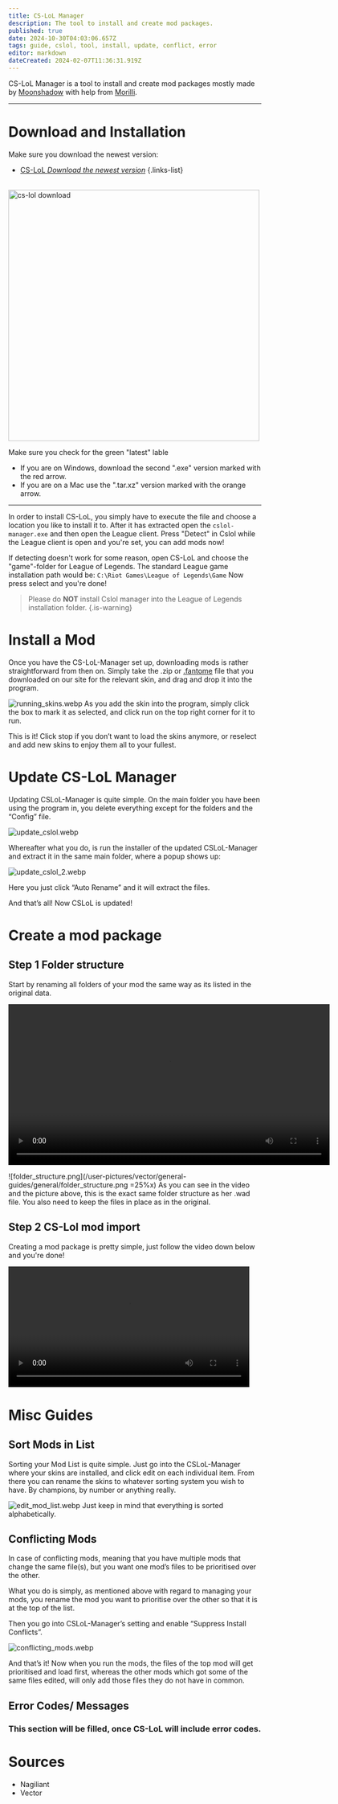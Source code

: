 ```yaml
---
title: CS-LoL Manager
description: The tool to install and create mod packages.
published: true
date: 2024-10-30T04:03:06.657Z
tags: guide, cslol, tool, install, update, conflict, error
editor: markdown
dateCreated: 2024-02-07T11:36:31.919Z
---
```


CS-LoL Manager is a tool to install and create mod packages mostly made by [Moonshadow](https://github.com/moonshadow565) with help from [Morilli](https://github.com/Morilli).

---

# Download and Installation
Make sure you download the newest version:
- [CS-LoL *Download the newest version*](https://github.com/LeagueToolkit/cslol-manager/releases)
{.links-list}

<br>
<img src="/csloldownload.png" alt="cs-lol download" style="height: 500px" />

Make sure you check for the green "latest" lable
- If you are on Windows, download the second ".exe" version marked with the red arrow.
- If you are on a Mac use the ".tar.xz" version marked with the orange arrow.

---

In order to install CS-LoL, you simply have to execute the file and choose a location you like to install it to. After it has extracted open the `cslol-manager.exe` and then open the League client.
Press "Detect" in Cslol while the League client is open and you're set, you can add mods now!

If detecting doesn't work for some reason, open CS-LoL and choose the "game"-folder for League of Legends. 
The standard League game installation path would be: 
`C:\Riot Games\League of Legends\Game`
Now press select and you're done!

> Please do **NOT** install Cslol manager into the League of Legends installation folder.
{.is-warning}

# Install a Mod
Once you have the CS-LoL-Manager set up, downloading mods is rather straightforward from then on. Simply take the .zip or [.fantome](/specific-guide/filetypes#fantome) file that you downloaded on our site for the relevant skin, and drag and drop it into the program.

![running_skins.webp](/user-pictures/vector/new-post-guide/running_skins.webp)
As you add the skin into the program, simply click the box to mark it as selected, and click run on the top right corner for it to run.

This is it! Click stop if you don’t want to load the skins anymore, or reselect and add new skins to enjoy them all to your fullest. 

# Update CS-LoL Manager

Updating CSLoL-Manager is quite simple.
On the main folder you have been using the program in, you delete everything except for the folders and the “Config” file.

![update_cslol.webp](/user-pictures/vector/new-post-guide/update_cslol.webp)

Whereafter what you do, is run the installer of the updated CSLoL-Manager and extract it in the same main folder, where a popup shows up:

![update_cslol_2.webp](/user-pictures/vector/new-post-guide/update_cslol_2.webp)

Here you just click “Auto Rename” and it will extract the files. 

 

And that’s all! Now CSLoL is updated! 
# Create a mod package
## Step 1 Folder structure

Start by renaming all folders of your mod the same way as its listed in the original data. 

<video width="640" height="auto" controls>
  <source src="/user-pictures/vector/general-guides/videos/cslolmakemod_fiels.mp4" type="video/mp4">
</video>

![folder_structure.png](/user-pictures/vector/general-guides/general/folder_structure.png =25%x)
As you can see in the video and the picture above, this is the exact same folder structure as her .wad file. You also need to keep the files in place as in the original.

## Step 2 CS-Lol mod import
Creating a mod package is pretty simple, just follow the video down below and you're done!

<video width="480" height="auto" controls>
  <source src="/user-pictures/vector/general-guides/videos/cslolmakemod_create.mp4" type="video/mp4">
</video>

# Misc Guides
## Sort Mods in List
Sorting your Mod List is quite simple. Just go into the CSLoL-Manager where your skins are installed, and click edit on each individual item.
From there you can rename the skins to whatever sorting system you wish to have. By champions, by number or anything really. 

![edit_mod_list.webp](/user-pictures/vector/new-post-guide/edit_mod_list.webp)
Just keep in mind that everything is sorted alphabetically.

## Conflicting Mods
In case of conflicting mods, meaning that you have multiple mods that change the same file(s), but you want one mod’s files to be prioritised over the other.

What you do is simply, as mentioned above with regard to managing your mods, you rename the mod you want to prioritise over the other so that it is at the top of the list.

Then you go into CSLoL-Manager’s setting and enable “Suppress Install Conflicts”.

![conflicting_mods.webp](/user-pictures/vector/new-post-guide/conflicting_mods.webp)

And that’s it! Now when you run the mods, the files of the top mod will get prioritised and load first, whereas the other mods which got some of the same files edited, will only add those files they do not have in common. 

## Error Codes/ Messages
### This section will be filled, once CS-LoL will include error codes.

# Sources

- Nagiliant
- Vector